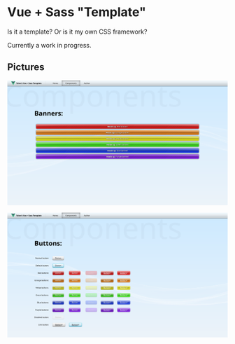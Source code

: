 # Vue + Sass "Template"
Is it a template? Or is it my own CSS framework?

Currently a work in progress.

## Pictures

![Screenshot_Banners](/public/img/Screenshot_Banners.png)

![Screenshot_Buttons](/public/img/Screenshot_Buttons.png)
